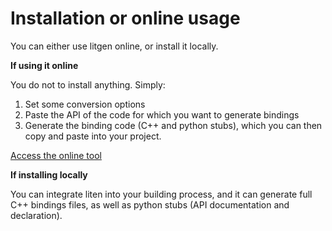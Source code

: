 # Installation or online usage

You can either use litgen online, or install it locally.

**If using it online**

You do not to install anything. Simply:
1. Set some conversion options
2. Paste the API of the code for which you want to generate bindings
3. Generate the binding code (C++ and python stubs), which you can then copy and paste into your project.

[Access the online tool](https://mybinder.org/v2/gh/pthom/litgen/main?urlpath=lab/tree/litgen-book/01_05_05_online.ipynb)
                         
**If installing locally**

You can integrate liten into your building process, and it can generate full C++ bindings files, as well as python stubs (API documentation and declaration).
